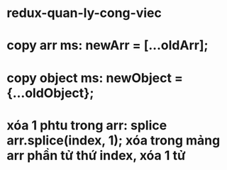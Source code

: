 # redux-quan-ly-cong-viec


# copy arr ms: newArr = [...oldArr];


# copy object ms: newObject = {...oldObject};

# xóa 1 phtu trong arr: splice  arr.splice(index, 1); xóa trong mảng arr phần tử thứ index, xóa 1 tử
